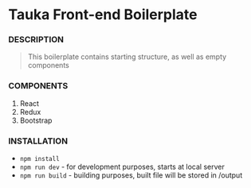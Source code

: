 # Tauka Front-end Boilerplate

### DESCRIPTION

> This boilerplate contains starting structure, as well as empty components

### COMPONENTS

1. React
2. Redux
3. Bootstrap

### INSTALLATION
* `npm install`
* `npm run dev` - for development purposes, starts at local server
* `npm run build` - building purposes, built file will be stored in /output

